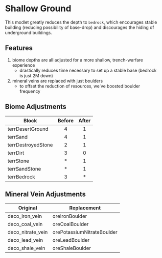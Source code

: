 # Shallow Ground

This modlet greatly reduces the depth to `bedrock`, which encourages stable building (reducing possibility of base-drop) and discourages the hiding of underground buildings.

## Features

1. biome depths are all adjusted for a more shallow, trench-warfare experience
    - drastically reduces time necessary to set up a stable base (bedrock is just 2M down)
2. mineral veins are replaced with just boulders
    - to offset the reduction of resources, we've boosted boulder frequency

## Biome Adjustments

Block | Before | After
--- | :---: | :---:
terrDesertGround | 4 | 1
terrSand | 4 | 1
terrDestroyedStone | 2 | 1
terrDirt | 3 | 0
terrStone | * | 1
terrSandStone | * | 1
terrBedrock | 3 | *

## Mineral Vein Adjustments

Original | Replacement
--- | ---
deco_iron_vein | oreIronBoulder
deco_coal_vein | oreCoalBoulder
deco_nitrate_vein | orePotassiumNitrateBoulder
deco_lead_vein | oreLeadBoulder
deco_shale_vein | oreShaleBoulder
